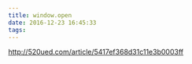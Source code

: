 ```yaml
---
title: window.open
date: 2016-12-23 16:45:33
tags: 
---
```

<http://520ued.com/article/5417ef368d31c11e3b0003ff>
